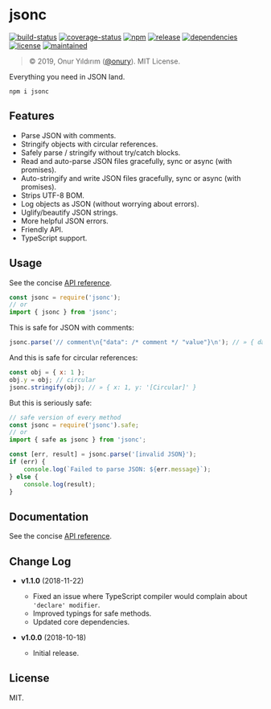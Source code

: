 # jsonc

[![build-status](https://img.shields.io/travis/onury/jsonc.svg?branch=master&style=flat-square)](https://travis-ci.org/onury/jsonc)
[![coverage-status](https://img.shields.io/coveralls/github/onury/jsonc/master.svg?style=flat-square)](https://coveralls.io/github/onury/jsonc?branch=master)
[![npm](http://img.shields.io/npm/v/jsonc.svg?style=flat-square)](https://www.npmjs.com/package/jsonc)
[![release](https://img.shields.io/github/release/onury/jsonc.svg?style=flat-square)](https://github.com/onury/jsonc)
[![dependencies](https://david-dm.org/onury/jsonc.svg?style=flat-square)](https://david-dm.org/onury/jsonc)
[![license](http://img.shields.io/npm/l/jsonc.svg?style=flat-square)](https://github.com/onury/jsonc/blob/master/LICENSE)
[![maintained](https://img.shields.io/maintenance/yes/2019.svg?style=flat-square)](https://github.com/onury/jsonc/graphs/punch-card)  

> © 2019, Onur Yıldırım ([@onury](https://github.com/onury)). MIT License.

Everything you need in JSON land.

`npm i jsonc`

## Features

- Parse JSON with comments.
- Stringify objects with circular references.
- Safely parse / stringify without try/catch blocks.
- Read and auto-parse JSON files gracefully, sync or async (with promises).
- Auto-stringify and write JSON files gracefully, sync or async (with promises).
- Strips UTF-8 BOM.
- Log objects as JSON (without worrying about errors).
- Uglify/beautify JSON strings.
- More helpful JSON errors.
- Friendly API.
- TypeScript support.

## Usage

See the concise [API reference][docs-api].

```js
const jsonc = require('jsonc');
// or
import { jsonc } from 'jsonc';
```

This is safe for JSON with comments:
```js
jsonc.parse('// comment\n{"data": /* comment */ "value"}\n'); // » { data: 'value' }
```

And this is safe for circular references:
```js
const obj = { x: 1 };
obj.y = obj; // circular
jsonc.stringify(obj); // » { x: 1, y: '[Circular]' }
```

But this is seriously safe:
```js
// safe version of every method
const jsonc = require('jsonc').safe;
// or
import { safe as jsonc } from 'jsonc';

const [err, result] = jsonc.parse('[invalid JSON}');
if (err) {
    console.log(`Failed to parse JSON: ${err.message}`);
} else {
    console.log(result);
}
```

## Documentation

See the concise [API reference][docs-api].

## Change Log

- **v1.1.0** (2018-11-22)
    + Fixed an issue where TypeScript compiler would complain about `'declare' modifier`.
    + Improved typings for safe methods.
    + Updated core dependencies.


- **v1.0.0** (2018-10-18)
    + Initial release.


## License
MIT.


[docs-api]:https://onury.io/jsonc/api
[strip-json-comments]:https://github.com/sindresorhus/strip-json-comments
[json-stringify-safe]:https://github.com/isaacs/json-stringify-safe
[parse-json]:https://github.com/sindresorhus/parse-json
[fs-extra]:https://www.npmjs.com/package/fs-extra
